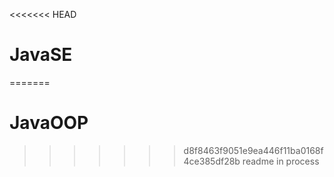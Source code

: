 <<<<<<< HEAD
# JavaSE
=======
# JavaOOP
>>>>>>> d8f8463f9051e9ea446f11ba0168f4ce385df28b
readme in process
